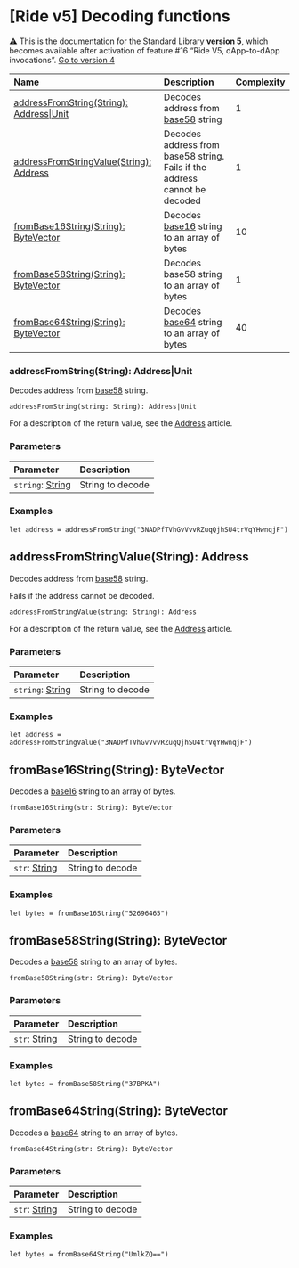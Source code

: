 # [Ride v5] Decoding functions

:warning: This is the documentation for the Standard Library **version 5**, which becomes available after activation of feature #16 “Ride V5, dApp-to-dApp invocations”. [Go to version 4](/en/ride/functions/built-in-functions/decoding-functions)

| Name | Description | Complexity |
| :--- | :--- | :--- |
| [addressFromString(String): Address&#124;Unit](#address-from-string)| Decodes address from [base58](https://en.bitcoin.it/wiki/Base58Check_encoding) string | 1 |
| [addressFromStringValue(String): Address](#address-from-string-value) | Decodes address from base58 string.<br>Fails if the address cannot be decoded | 1 |
| [fromBase16String(String): ByteVector](#from-base-16-string) | Decodes [base16](https://en.wikipedia.org/wiki/Hexadecimal) string to an array of bytes | 10 |
| [fromBase58String(String): ByteVector](#from-base-58-string) | Decodes base58 string to an array of bytes | 1 |
| [fromBase64String(String): ByteVector](#from-base-64-string)| Decodes [base64](https://en.wikipedia.org/wiki/Base64) string to an array of bytes | 40 |

### addressFromString(String): Address|Unit<a id="address-from-string"></a>

Decodes address from [base58](https://en.bitcoin.it/wiki/Base58Check_encoding) string.

```
addressFromString(string: String): Address|Unit
```

For a description of the return value, see the [Address](/en/ride/v5/structures/common-structures/address) article.

### Parameters

| Parameter | Description |
| :--- | :--- |
| `string`: [String](/en/ride/v5/data-types/string) | String to decode |

### Examples

```ride
let address = addressFromString("3NADPfTVhGvVvvRZuqQjhSU4trVqYHwnqjF")
```

## addressFromStringValue(String): Address <a id="address-from-string-value"></a>

Decodes address from [base58](https://en.bitcoin.it/wiki/Base58Check_encoding) string.

Fails if the address cannot be decoded.

```
addressFromStringValue(string: String): Address
```

For a description of the return value, see the [Address](/en/ride/v5/structures/common-structures/address) article.

### Parameters

| Parameter | Description |
| :--- | :--- |
| `string`: [String](/en/ride/v5/data-types/string) | String to decode |

### Examples

```ride
let address = addressFromStringValue("3NADPfTVhGvVvvRZuqQjhSU4trVqYHwnqjF")
```

## fromBase16String(String): ByteVector<a id="from-base-16-string"></a>

Decodes a [base16](https://en.wikipedia.org/wiki/Hexadecimal) string to an array of bytes.

```
fromBase16String(str: String): ByteVector
```

### Parameters

| Parameter | Description |
| :--- | :--- |
| `str`: [String](/en/ride/v5/data-types/string) | String to decode |

### Examples

```ride
let bytes = fromBase16String("52696465")
```

## fromBase58String(String): ByteVector<a id="from-base-58-string"></a>

Decodes a [base58](https://en.bitcoin.it/wiki/Base58Check_encoding) string to an array of bytes.

```
fromBase58String(str: String): ByteVector
```

### Parameters

| Parameter | Description |
| :--- | :--- |
| `str`: [String](/en/ride/v5/data-types/string) | String to decode |

### Examples

```ride
let bytes = fromBase58String("37BPKA")
```

## fromBase64String(String): ByteVector<a id="from-base-64-string"></a>

Decodes a [base64](https://en.wikipedia.org/wiki/Base64) string to an array of bytes.

```
fromBase64String(str: String): ByteVector
```

### Parameters

| Parameter | Description |
| :--- | :--- |
| `str`: [String](/en/ride/v5/data-types/string) | String to decode |

### Examples

```ride
let bytes = fromBase64String("UmlkZQ==")
```
